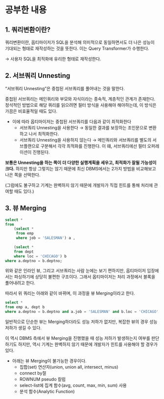 # 공부한 내용

## 1. 쿼리변환이란?

쿼리변환이란, 옵티마이저가 SQL을 분석해 의미적으로 동일하면서도 더 나은 성능이 기대되는 형태로 재작성하는 것을 뜻한다. 이는 Query Transformer가 수행한다.

→ 사용자 SQL을 최적화에 유리한 형태로 재작성한다.

## 2. 서브쿼리 Unnesting

“서브쿼리 Unnesting”은 중첩된 서브쿼리를 풀어내는 것을 말한다.

중첩된 서브쿼리는 메인쿼리와 부모와 자식이라는 종속적, 계층적인 관계가 존재한다. 정석적인 방법으로 해당 쿼리를 읽으려면 필터 방식을 사용해야 해야하는데, 이 방식은 가끔은 비효율적일 때도 있다.

- 이에 따라 옵티마이저는 중첩된 서브쿼리를 다음과 같이 최적화한다
    - 서브쿼리 Unnesting을 사용한다 → 동일한 결과를 보장하는 조인문으로 변환하고 나서 최적화한다.
    - 서브쿼리 Unnesting을 사용하지 않는다 → 메인쿼리와 서브쿼리를 별도의 서브플랜으로 구분해서 각각 최적화를 진행한다. 이 떄, 서브쿼리에선 필터 오퍼레이션이 진행된다.

**보통은 Unnesting을 하는 쪽이 더 다양한 실행계획을 세우고, 최적화가 잘될 가능성이 크다.** 하지만 항상 그렇지는 않기 때문에 최신 DBMS에서는 2가지 방법을 비교해보고 나은 쪽을 선택한다.

(그럼에도 불구하고 기계는 완벽하지 않기 때문에 개발자가 직접 힌트를 통해 처리에 관여할 때도 있다.)

## 3. 뷰 Merging

```sql
select * 
from 
	(select * 
	 from emp 
	 where job = 'SALESMAN') a , 
	 
	(select * 
	from dept 
	where loc = 'CHICAGO') b 
where a.deptno = b.deptno;
```

위와 같은 인라인 뷰, 그리고 서브쿼리는 사람 눈에는 보기 편하지만, 옵티마이저 입장에서는 파싱하기에 상당히 불편한 구조이다. 그래서 옵티마이저는 처리 과정에서 블록을 풀어내려고 한다.

따라서 위 쿼리는 아래와 같이 바뀌며, 이 과정을 뷰 Merging이라고 한다.

```sql
select * 
from emp a, dept b 
where a.deptno = b.deptno and a.job = 'SALESMAN' and b.loc = 'CHICAGO'
```

일반적으로 단순한 뷰는 Merging하더라도 성능 저하가 없지만, 복잡한 뷰의 경우 성능 저하가 생길 수 있다.

이 역시 DBMS 측에서 뷰 Merging을 진행했을 때 성능 저하가 발생하는지 여부를 판단하기도 하지만, 역시 기계는 완벽하지 않기 때문에 개발자가 힌트를 사용해야 할 경우가 있다.

- 아래는 뷰 Merging이 불가능한 경우이다.
    - 집합(set) 연산자(union, union all, intersect, minus)
    - connect by절
    - ROWNUM pseudo 칼럼
    - select-list에 집계 함수(avg, count, max, min, sum) 사용
    - 분석 함수(Analytic Function)















